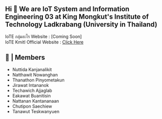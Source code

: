 ## Hi 👋 We are IoT System and Information Engineering 03 at King Mongkut's Institute of Technology Ladkrabang (University in Thailand)

IoTE กลุ่มอะไร Website : [Coming Soon] <br>
IoTE Kmitl Official Website : [Click Here](https://www.iote.kmitl.ac.th)


## 🙋 | Members
- Nuttida Kanjanalikit
- Natthawit Nowanghan
- Thanathon Pinyometakun
- Jirawat Intananok
- Techawich Ajjaglab
- Eakawat Buanitisin
- Nattanan Kantananaan
- Chutipon Saechiew
- Tanawut Teskwanyuen
